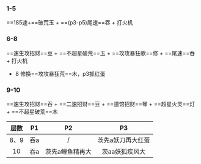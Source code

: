 ### 1-5
==185速+==破荒玉 + ==(p3-p5)尾速==吞 + 打火机
### 6-8
==速生攻招财==豆 + ==不超星破荒==玉 + ==攻攻暴狂歌==修 + ==尾速==吞 + 打火机
- 8 修换==攻攻暴狂荒==木，p3抓红蛋
### 9-10
==速生攻招财==吞 + ==二速招财==豆 + ==道馆招财==琴 + ==超星火灵==灯 + ==不超星破荒==木

| 层数 | P1  |       P2        |        P3         |
|:----:|:---:|:---------------:|:-----------------:|
| 8、9 | 吞a |        /        | 茨先a妖刀再大红蛋 |
|  10  | 吞a | 茨先a鲤鱼精再大 |  茨aa妖狐疾风大   |


